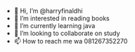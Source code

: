 - 👋 Hi, I’m @harryfinaldhi
- 👀 I’m interested in reading books
- 🌱 I’m currently learning java
- 💞️ I’m looking to collaborate on study
- 📫 How to reach me wa 081267352270

<!---
harryfinaldhi/harryfinaldhi is a ✨ special ✨ repository because its `README.md` (this file) appears on your GitHub profile.
You can click the Preview link to take a look at your changes.
--->

